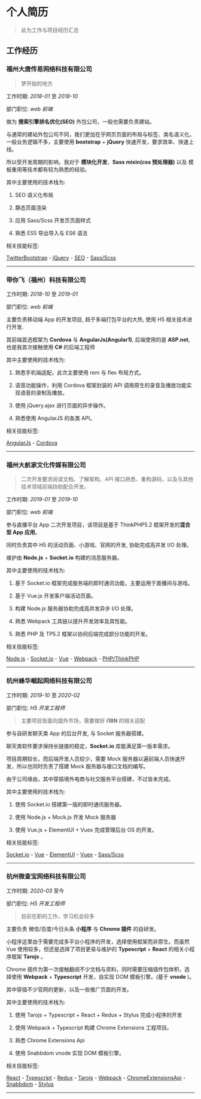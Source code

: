 # 个人简历

> 此为工作与项目经历汇总

## 工作经历

### 福州大唐传易网络科技有限公司

> 梦开始的地方

工作时期: _2018-01_ 至 _2018-10_

部门职位: _web 前端_

做为 **搜索引擎排名优化(SEO)** 外包公司，一般也需要负责建站。

与通常的建站外包公司不同，我们更加在乎网⻚页面的布局与标签、类名语义化。一般业务逻辑不多，主要使用 **bootstrap** + **jQuery** 快速开发，要求效率、快速上线。

所以受开发周期的影响，我对于 **模块化开发**、**Sass mixin(css 预处理器)** 以及 模板重用等技术都有较为熟悉的经验。

其中主要使用的技术栈为:

1. SEO 语义化布局

2. 静态页面渲染

3. 应用 Sass/Scss 开发⻚页面样式

4. 熟悉 ES5 导出导入与 ES6 语法

相关技能标签:

[TwitterBootstrap](https://getbootstrap.com/) - [jQuery](http://jquery.com/) - [SEO](https://en.wikipedia.org/wiki/Search_engine_optimization) - [Sass/Scss](https://sass-lang.com/)

---

### 带你飞（福州）科技有限公司

工作时期: _2018-10_ 至 _2019-01_

部门职位: _web 前端_

主要负责移动端 App 的开发项目, 趋于多端打包平台的大热, 使用 H5 相关技术进行开发.

其前端首选框架为 **Cordova** 与 **AngularJs(Angular1)**, 后端使用的是 **ASP.net**, 也是我首次接触使用 **C#** 的后端工程师

其中主要使用的技术栈为:

1. 熟悉手机端适配，此次主要使用 rem 与 flex 布局方式。

2. 语音功能操作，利用 Cordova 框架封装的 API 调用原生的录音及播放功能实现语音的录制及播放。

3. 使用 jQuery.ajax 进行页面的异步操作。

4. 熟悉使用 AngularJS 的各类 API。

相关技能标签:

[AngularJs](https://angularjs.org/) - [Cordova](https://cordova.apache.org/)

---

### 福州大航家文化传媒有限公司

> 二次开发要求阅读文档、了解架构、API 接口熟悉、重构源码，以及与其他技术领域前端协助配合开发。

工作时期: _2019-01_ 至 _2019-10_

部门职位: _web 前端_

参与直播平台 App 二次开发项目，该项目是基于 ThinkPHP5.2 框架开发的**混合型 App 应用**。

同时负责其中 H5 的活动页面、小游戏、官网的开发, 协助完成高并发 I/O 处理。

维护由 **Node.js** + **Socket.io** 构建的消息服务器。

其中主要使用的技术栈为:

1. 基于 Socket.io 框架完成服务端的即时通讯功能，主要运用于直播间与游戏。

2. 基于 Vue.js 开发客户端活动页面。

3. 构建 Node.js 服务器协助完成高并发异步 I/O 处理。

4. 熟悉 Webpack 工具链以提升开发效率及其性能。

5. 熟悉 PHP 及 TP5.2 框架以协同后端完成部分功能的开发。

相关技能标签:

[Node.js](https://nodejs.org/) - [Socket.io](https://socket.io/) - [Vue](http://vuejs.org/) - [Webpack](https://www.webpackjs.com/) - [PHP/ThinkPHP](https://www.kancloud.cn/manual/thinkphp5)

---

### 杭州蜂华崛起网络科技有限公司

工作时期: _2019-10_ 至 _2020-02_

部门职位: _H5 开发工程师_

> 主要项目皆面向国外市场，需要做好 **i18N** 的相关适配

参与自研发聊天类 App 的后台开发, 与 Socket 服务器搭建。

聊天类软件要求保持长链接的稳定，**Socket.io** 库能满足第一版本需求。

项目周期较长，而后端开发人员较少，需要 Mock 服务器以遍前端人员快速开发，所以也同时负责了搭建 Mock 服务器与接口文档的编写。

由于公司缘由，其中穿插境外电商与社交服务平台搭建，不过皆未完成。

其中主要使用的技术栈为:

1. 使用 Socket.io 搭建第一版的即时通讯服务器。

2. 使用 Node.js + Mock.js 开发 Mock 服务器

3. 使用 Vue.js + ElementUI + Vuex 完成管理后台 OS 的开发。

相关技能标签:

[Socket.io](https://socket.io/) - [Vue](http://vuejs.org/) - [ElementUI](https://element.eleme.io/) - [Vuex](https://vuex.vuejs.org/) - [Sass/Scss](https://sass-lang.com/)

---

### 杭州微查宝网络科技有限公司

工作时期: _2020-03_ 至今

部门职位: _H5 开发工程师_

> 目前在职的工作，学习机会较多

主要负责 微信/百度/今日头条 **小程序** 与 **Chrome 插件** 的自研发。

小程序这里由于需要完成多平台小程序的开发，选择使用框架而非原生。而虽然 Vue 使用较多，但还是选择了项目更易与维护的 **Typescript** + **React** 的相关小程序框架 **Tarojs** 。

Chrome 插件为第一次接触翻阅不少文档与资料，同时需要压缩插件包体积，选择使用 **Webpack** + **Typescript** 开发，自实现 DOM 模板引擎。(基于 **vnode** )。

其中穿插不少官网的更新，以及一些推广页面的开发。

其中主要使用的技术栈为:

1. 使用 Tarojs + Typescript + React + Redux + Stylus 完成小程序的开发

2. 使用 Webpack + Typescript 构建 Chrome Extensions 工程项目。

3. 熟悉 Chrome Extensions Api

4. 使用 Snabbdom vnode 实现 DOM 模板引擎。

相关技能标签:

[React](https://facebook.github.io/react/) - [Typescript](https://www.typescriptlang.org/) - [Redux](https://www.redux.org.cn/) - [Tarojs](https://taro-docs.jd.com/) - [Webpack](https://www.webpackjs.com/) - [ChromeExtensionsApi](https://developer.chrome.com/extensions/api_index) - [Snabbdom](https://github.com/snabbdom/) - [Stylus](https://www.stylus.com/)

---

<!-- ## 项目经历 -->
